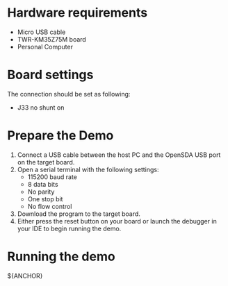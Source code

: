 Hardware requirements
===================
- Micro USB cable
- TWR-KM35Z75M board
- Personal Computer

Board settings
============
The connection should be set as following:
- J33 no shunt on

Prepare the Demo
================
1.  Connect a USB cable between the host PC and the OpenSDA USB port on the target board.
2.  Open a serial terminal with the following settings:
    - 115200 baud rate
    - 8 data bits
    - No parity
    - One stop bit
    - No flow control
3.  Download the program to the target board.
4.  Either press the reset button on your board or launch the debugger in your IDE to begin running the demo.

Running the demo
===============
${ANCHOR}